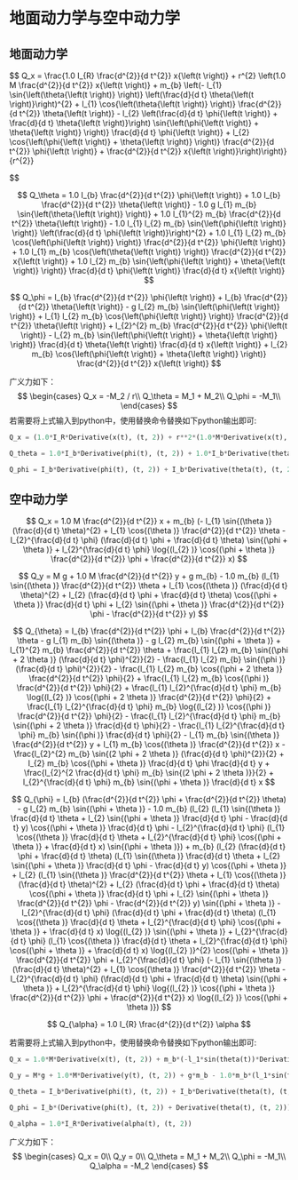 # 地面动力学与空中动力学

## 地面动力学

$$
Q_x = 
\frac{1.0 I_{R} \frac{d^{2}}{d t^{2}} x{\left(t \right)} + r^{2} \left(1.0 M \frac{d^{2}}{d t^{2}} x{\left(t \right)} + m_{b} \left(- l_{1} \sin{\left(\theta{\left(t \right)} \right)} \left(\frac{d}{d t} \theta{\left(t \right)}\right)^{2} + l_{1} \cos{\left(\theta{\left(t \right)} \right)} \frac{d^{2}}{d t^{2}} \theta{\left(t \right)} - l_{2} \left(\frac{d}{d t} \phi{\left(t \right)} + \frac{d}{d t} \theta{\left(t \right)}\right) \sin{\left(\phi{\left(t \right)} + \theta{\left(t \right)} \right)} \frac{d}{d t} \phi{\left(t \right)} + l_{2} \cos{\left(\phi{\left(t \right)} + \theta{\left(t \right)} \right)} \frac{d^{2}}{d t^{2}} \phi{\left(t \right)} + \frac{d^{2}}{d t^{2}} x{\left(t \right)}\right)\right)}{r^{2}}
$$



$$
Q_\theta = 
1.0 I_{b} \frac{d^{2}}{d t^{2}} \phi{\left(t \right)} + 1.0 I_{b} \frac{d^{2}}{d t^{2}} \theta{\left(t \right)} - 1.0 g l_{1} m_{b} \sin{\left(\theta{\left(t \right)} \right)} + 1.0 l_{1}^{2} m_{b} \frac{d^{2}}{d t^{2}} \theta{\left(t \right)} - 1.0 l_{1} l_{2} m_{b} \sin{\left(\phi{\left(t \right)} \right)} \left(\frac{d}{d t} \phi{\left(t \right)}\right)^{2} + 1.0 l_{1} l_{2} m_{b} \cos{\left(\phi{\left(t \right)} \right)} \frac{d^{2}}{d t^{2}} \phi{\left(t \right)} + 1.0 l_{1} m_{b} \cos{\left(\theta{\left(t \right)} \right)} \frac{d^{2}}{d t^{2}} x{\left(t \right)} + 1.0 l_{2} m_{b} \sin{\left(\phi{\left(t \right)} + \theta{\left(t \right)} \right)} \frac{d}{d t} \phi{\left(t \right)} \frac{d}{d t} x{\left(t \right)}
$$



$$
Q_\phi = 
I_{b} \frac{d^{2}}{d t^{2}} \phi{\left(t \right)} + I_{b} \frac{d^{2}}{d t^{2}} \theta{\left(t \right)} - g l_{2} m_{b} \sin{\left(\phi{\left(t \right)} \right)} + l_{1} l_{2} m_{b} \cos{\left(\phi{\left(t \right)} \right)} \frac{d^{2}}{d t^{2}} \theta{\left(t \right)} + l_{2}^{2} m_{b} \frac{d^{2}}{d t^{2}} \phi{\left(t \right)} - l_{2} m_{b} \sin{\left(\phi{\left(t \right)} + \theta{\left(t \right)} \right)} \frac{d}{d t} \theta{\left(t \right)} \frac{d}{d t} x{\left(t \right)} + l_{2} m_{b} \cos{\left(\phi{\left(t \right)} + \theta{\left(t \right)} \right)} \frac{d^{2}}{d t^{2}} x{\left(t \right)}
$$



广义力如下：
$$
\begin{cases}
Q_x = -M_2 / r\\
Q_\theta = M_1 + M_2\\
Q_\phi = -M_1\\
\end{cases}
$$
若需要将上式输入到python中，使用替换命令替换如下python输出即可:

```python
Q_x = (1.0*I_R*Derivative(x(t), (t, 2)) + r**2*(1.0*M*Derivative(x(t), (t, 2)) + m_b*(-l_1*sin(theta(t))*Derivative(theta(t), t)**2 + l_1*cos(theta(t))*Derivative(theta(t), (t, 2)) - l_2*(Derivative(phi(t), t) + Derivative(theta(t), t))*sin(phi(t) + theta(t))*Derivative(phi(t), t) + l_2*cos(phi(t) + theta(t))*Derivative(phi(t), (t, 2)) + Derivative(x(t), (t, 2)))))/r**2

Q_theta = 1.0*I_b*Derivative(phi(t), (t, 2)) + 1.0*I_b*Derivative(theta(t), (t, 2)) - 1.0*g*l_1*m_b*sin(theta(t)) + 1.0*l_1**2*m_b*Derivative(theta(t), (t, 2)) - 1.0*l_1*l_2*m_b*sin(phi(t))*Derivative(phi(t), t)**2 + 1.0*l_1*l_2*m_b*cos(phi(t))*Derivative(phi(t), (t, 2)) + 1.0*l_1*m_b*cos(theta(t))*Derivative(x(t), (t, 2)) + 1.0*l_2*m_b*sin(phi(t) + theta(t))*Derivative(phi(t), t)*Derivative(x(t), t)

Q_phi = I_b*Derivative(phi(t), (t, 2)) + I_b*Derivative(theta(t), (t, 2)) - g*l_2*m_b*sin(phi(t)) + l_1*l_2*m_b*cos(phi(t))*Derivative(theta(t), (t, 2)) + l_2**2*m_b*Derivative(phi(t), (t, 2)) - l_2*m_b*sin(phi(t) + theta(t))*Derivative(theta(t), t)*Derivative(x(t), t) + l_2*m_b*cos(phi(t) + theta(t))*Derivative(x(t), (t, 2))
```






## 空中动力学

$$
Q_x = 
1.0 M \frac{d^{2}}{d t^{2}} x + m_{b} (- l_{1} \sin{(\theta )} (\frac{d}{d t} \theta)^{2} + l_{1} \cos{(\theta )} \frac{d^{2}}{d t^{2}} \theta - l_{2}^{\frac{d}{d t} \phi} (\frac{d}{d t} \phi + \frac{d}{d t} \theta) \sin{(\phi + \theta )} + l_{2}^{\frac{d}{d t} \phi} \log{(l_{2} )} \cos{(\phi + \theta )} \frac{d^{2}}{d t^{2}} \phi + \frac{d^{2}}{d t^{2}} x)
$$



$$
Q_y =
M g + 1.0 M \frac{d^{2}}{d t^{2}} y + g m_{b} - 1.0 m_{b} (l_{1} \sin{(\theta )} \frac{d^{2}}{d t^{2}} \theta + l_{1} \cos{(\theta )} (\frac{d}{d t} \theta)^{2} + l_{2} (\frac{d}{d t} \phi + \frac{d}{d t} \theta) \cos{(\phi + \theta )} \frac{d}{d t} \phi + l_{2} \sin{(\phi + \theta )} \frac{d^{2}}{d t^{2}} \phi - \frac{d^{2}}{d t^{2}} y)
$$



$$
Q_{\theta} =
I_{b} \frac{d^{2}}{d t^{2}} \phi + I_{b} \frac{d^{2}}{d t^{2}} \theta - g l_{1} m_{b} \sin{(\theta )} - g l_{2} m_{b} \sin{(\phi + \theta )} + l_{1}^{2} m_{b} \frac{d^{2}}{d t^{2}} \theta + \frac{l_{1} l_{2} m_{b} \sin{(\phi + 2 \theta )} (\frac{d}{d t} \phi)^{2}}{2} - \frac{l_{1} l_{2} m_{b} \sin{(\phi )} (\frac{d}{d t} \phi)^{2}}{2} - \frac{l_{1} l_{2} m_{b} \cos{(\phi + 2 \theta )} \frac{d^{2}}{d t^{2}} \phi}{2} + \frac{l_{1} l_{2} m_{b} \cos{(\phi )} \frac{d^{2}}{d t^{2}} \phi}{2} + \frac{l_{1} l_{2}^{\frac{d}{d t} \phi} m_{b} \log{(l_{2} )} \cos{(\phi + 2 \theta )} \frac{d^{2}}{d t^{2}} \phi}{2} + \frac{l_{1} l_{2}^{\frac{d}{d t} \phi} m_{b} \log{(l_{2} )} \cos{(\phi )} \frac{d^{2}}{d t^{2}} \phi}{2} - \frac{l_{1} l_{2}^{\frac{d}{d t} \phi} m_{b} \sin{(\phi + 2 \theta )} \frac{d}{d t} \phi}{2} - \frac{l_{1} l_{2}^{\frac{d}{d t} \phi} m_{b} \sin{(\phi )} \frac{d}{d t} \phi}{2} - l_{1} m_{b} \sin{(\theta )} \frac{d^{2}}{d t^{2}} y + l_{1} m_{b} \cos{(\theta )} \frac{d^{2}}{d t^{2}} x - \frac{l_{2}^{2} m_{b} \sin{(2 \phi + 2 \theta )} (\frac{d}{d t} \phi)^{2}}{2} + l_{2} m_{b} \cos{(\phi + \theta )} \frac{d}{d t} \phi \frac{d}{d t} y + \frac{l_{2}^{2 \frac{d}{d t} \phi} m_{b} \sin{(2 \phi + 2 \theta )}}{2} + l_{2}^{\frac{d}{d t} \phi} m_{b} \sin{(\phi + \theta )} \frac{d}{d t} x
$$



$$
Q_{\phi} =
I_{b} (\frac{d^{2}}{d t^{2}} \phi + \frac{d^{2}}{d t^{2}} \theta) - g l_{2} m_{b} \sin{(\phi + \theta )} - 1.0 m_{b} (l_{2} (l_{1} \sin{(\theta )} \frac{d}{d t} \theta + l_{2} \sin{(\phi + \theta )} \frac{d}{d t} \phi - \frac{d}{d t} y) \cos{(\phi + \theta )} \frac{d}{d t} \phi - l_{2}^{\frac{d}{d t} \phi} (l_{1} \cos{(\theta )} \frac{d}{d t} \theta + l_{2}^{\frac{d}{d t} \phi} \cos{(\phi + \theta )} + \frac{d}{d t} x) \sin{(\phi + \theta )}) + m_{b} (l_{2} (\frac{d}{d t} \phi + \frac{d}{d t} \theta) (l_{1} \sin{(\theta )} \frac{d}{d t} \theta + l_{2} \sin{(\phi + \theta )} \frac{d}{d t} \phi - \frac{d}{d t} y) \cos{(\phi + \theta )} + l_{2} (l_{1} \sin{(\theta )} \frac{d^{2}}{d t^{2}} \theta + l_{1} \cos{(\theta )} (\frac{d}{d t} \theta)^{2} + l_{2} (\frac{d}{d t} \phi + \frac{d}{d t} \theta) \cos{(\phi + \theta )} \frac{d}{d t} \phi + l_{2} \sin{(\phi + \theta )} \frac{d^{2}}{d t^{2}} \phi - \frac{d^{2}}{d t^{2}} y) \sin{(\phi + \theta )} - l_{2}^{\frac{d}{d t} \phi} (\frac{d}{d t} \phi + \frac{d}{d t} \theta) (l_{1} \cos{(\theta )} \frac{d}{d t} \theta + l_{2}^{\frac{d}{d t} \phi} \cos{(\phi + \theta )} + \frac{d}{d t} x) \log{(l_{2} )} \sin{(\phi + \theta )} + l_{2}^{\frac{d}{d t} \phi} (l_{1} \cos{(\theta )} \frac{d}{d t} \theta + l_{2}^{\frac{d}{d t} \phi} \cos{(\phi + \theta )} + \frac{d}{d t} x) \log{(l_{2} )}^{2} \cos{(\phi + \theta )} \frac{d^{2}}{d t^{2}} \phi + l_{2}^{\frac{d}{d t} \phi} (- l_{1} \sin{(\theta )} (\frac{d}{d t} \theta)^{2} + l_{1} \cos{(\theta )} \frac{d^{2}}{d t^{2}} \theta - l_{2}^{\frac{d}{d t} \phi} (\frac{d}{d t} \phi + \frac{d}{d t} \theta) \sin{(\phi + \theta )} + l_{2}^{\frac{d}{d t} \phi} \log{(l_{2} )} \cos{(\phi + \theta )} \frac{d^{2}}{d t^{2}} \phi + \frac{d^{2}}{d t^{2}} x) \log{(l_{2} )} \cos{(\phi + \theta )})
$$



$$
Q_{\alpha} =
1.0 I_{R} \frac{d^{2}}{d t^{2}} \alpha
$$



若需要将上式输入到python中，使用替换命令替换如下python输出即可:

```python
Q_x = 1.0*M*Derivative(x(t), (t, 2)) + m_b*(-l_1*sin(theta(t))*Derivative(theta(t), t)**2 + l_1*cos(theta(t))*Derivative(theta(t), (t, 2)) - l_2**Derivative(phi(t), t)*(Derivative(phi(t), t) + Derivative(theta(t), t))*sin(phi(t) + theta(t)) + l_2**Derivative(phi(t), t)*log(l_2)*cos(phi(t) + theta(t))*Derivative(phi(t), (t, 2)) + Derivative(x(t), (t, 2)))

Q_y = M*g + 1.0*M*Derivative(y(t), (t, 2)) + g*m_b - 1.0*m_b*(l_1*sin(theta(t))*Derivative(theta(t), (t, 2)) + l_1*cos(theta(t))*Derivative(theta(t), t)**2 + l_2*(Derivative(phi(t), t) + Derivative(theta(t), t))*cos(phi(t) + theta(t))*Derivative(phi(t), t) + l_2*sin(phi(t) + theta(t))*Derivative(phi(t), (t, 2)) - Derivative(y(t), (t, 2)))

Q_theta = I_b*Derivative(phi(t), (t, 2)) + I_b*Derivative(theta(t), (t, 2)) - g*l_1*m_b*sin(theta(t)) - g*l_2*m_b*sin(phi(t) + theta(t)) + l_1**2*m_b*Derivative(theta(t), (t, 2)) + l_1*l_2*m_b*sin(phi(t) + 2*theta(t))*Derivative(phi(t), t)**2/2 - l_1*l_2*m_b*sin(phi(t))*Derivative(phi(t), t)**2/2 - l_1*l_2*m_b*cos(phi(t) + 2*theta(t))*Derivative(phi(t), (t, 2))/2 + l_1*l_2*m_b*cos(phi(t))*Derivative(phi(t), (t, 2))/2 + l_1*l_2**Derivative(phi(t), t)*m_b*log(l_2)*cos(phi(t) + 2*theta(t))*Derivative(phi(t), (t, 2))/2 + l_1*l_2**Derivative(phi(t), t)*m_b*log(l_2)*cos(phi(t))*Derivative(phi(t), (t, 2))/2 - l_1*l_2**Derivative(phi(t), t)*m_b*sin(phi(t) + 2*theta(t))*Derivative(phi(t), t)/2 - l_1*l_2**Derivative(phi(t), t)*m_b*sin(phi(t))*Derivative(phi(t), t)/2 - l_1*m_b*sin(theta(t))*Derivative(y(t), (t, 2)) + l_1*m_b*cos(theta(t))*Derivative(x(t), (t, 2)) - l_2**2*m_b*sin(2*phi(t) + 2*theta(t))*Derivative(phi(t), t)**2/2 + l_2*m_b*cos(phi(t) + theta(t))*Derivative(phi(t), t)*Derivative(y(t), t) + l_2**(2*Derivative(phi(t), t))*m_b*sin(2*phi(t) + 2*theta(t))/2 + l_2**Derivative(phi(t), t)*m_b*sin(phi(t) + theta(t))*Derivative(x(t), t)

Q_phi = I_b*(Derivative(phi(t), (t, 2)) + Derivative(theta(t), (t, 2))) - g*l_2*m_b*sin(phi(t) + theta(t)) - 1.0*m_b*(l_2*(l_1*sin(theta(t))*Derivative(theta(t), t) + l_2*sin(phi(t) + theta(t))*Derivative(phi(t), t) - Derivative(y(t), t))*cos(phi(t) + theta(t))*Derivative(phi(t), t) - l_2**Derivative(phi(t), t)*(l_1*cos(theta(t))*Derivative(theta(t), t) + l_2**Derivative(phi(t), t)*cos(phi(t) + theta(t)) + Derivative(x(t), t))*sin(phi(t) + theta(t))) + m_b*(l_2*(Derivative(phi(t), t) + Derivative(theta(t), t))*(l_1*sin(theta(t))*Derivative(theta(t), t) + l_2*sin(phi(t) + theta(t))*Derivative(phi(t), t) - Derivative(y(t), t))*cos(phi(t) + theta(t)) + l_2*(l_1*sin(theta(t))*Derivative(theta(t), (t, 2)) + l_1*cos(theta(t))*Derivative(theta(t), t)**2 + l_2*(Derivative(phi(t), t) + Derivative(theta(t), t))*cos(phi(t) + theta(t))*Derivative(phi(t), t) + l_2*sin(phi(t) + theta(t))*Derivative(phi(t), (t, 2)) - Derivative(y(t), (t, 2)))*sin(phi(t) + theta(t)) - l_2**Derivative(phi(t), t)*(Derivative(phi(t), t) + Derivative(theta(t), t))*(l_1*cos(theta(t))*Derivative(theta(t), t) + l_2**Derivative(phi(t), t)*cos(phi(t) + theta(t)) + Derivative(x(t), t))*log(l_2)*sin(phi(t) + theta(t)) + l_2**Derivative(phi(t), t)*(l_1*cos(theta(t))*Derivative(theta(t), t) + l_2**Derivative(phi(t), t)*cos(phi(t) + theta(t)) + Derivative(x(t), t))*log(l_2)**2*cos(phi(t) + theta(t))*Derivative(phi(t), (t, 2)) + l_2**Derivative(phi(t), t)*(-l_1*sin(theta(t))*Derivative(theta(t), t)**2 + l_1*cos(theta(t))*Derivative(theta(t), (t, 2)) - l_2**Derivative(phi(t), t)*(Derivative(phi(t), t) + Derivative(theta(t), t))*sin(phi(t) + theta(t)) + l_2**Derivative(phi(t), t)*log(l_2)*cos(phi(t) + theta(t))*Derivative(phi(t), (t, 2)) + Derivative(x(t), (t, 2)))*log(l_2)*cos(phi(t) + theta(t)))

Q_alpha = 1.0*I_R*Derivative(alpha(t), (t, 2))
```



广义力如下：
$$
\begin{cases}
Q_x = 0\\
Q_y = 0\\
Q_\theta = M_1 + M_2\\
Q_\phi = -M_1\\
Q_\alpha = -M_2
\end{cases}
$$

